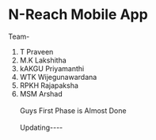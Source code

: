 # N-Reach Mobile App
Team- <br>
1. T Praveen
2. M.K Lakshitha
3. kAKGU Priyamanthi
4. WTK Wijegunawardana <br>
5. RPKH Rajapaksha
6. MSM Arshad<br>
<br>Guys First Phase is Almost Done</br>
<br> Updating---- </br>

